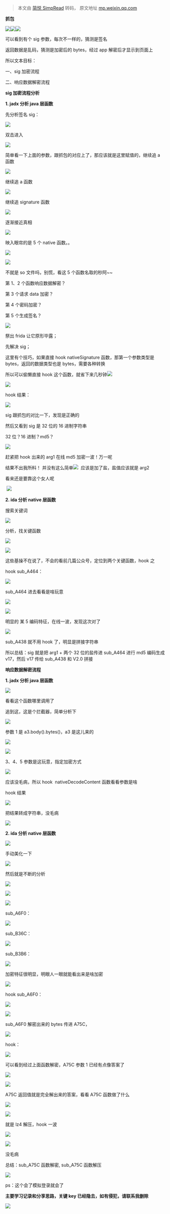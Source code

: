 > 本文由 [简悦 SimpRead](http://ksria.com/simpread/) 转码， 原文地址 [mp.weixin.qq.com](https://mp.weixin.qq.com/s/otHHxU-g7dUvbvgczVujWQ)

**抓包**  

![](https://mmbiz.qpic.cn/mmbiz_png/icBZkwGO7uH5hiaxSp14Wz4rzTwerJuiaCCrnWZLibUuicpLXmOria38omkKYRBticjvic36dBiaiamHREPicxt4ria0G6IgJg/640?wx_fmt=png)![](https://mmbiz.qpic.cn/mmbiz_png/icBZkwGO7uH5hiaxSp14Wz4rzTwerJuiaCC2UPMLsswg5GYUmZIiccsZr8TMk3mbd4WvicOLgriat3GOVRxN90ibeZ22A/640?wx_fmt=png)![](https://mmbiz.qpic.cn/mmbiz_png/icBZkwGO7uH5hiaxSp14Wz4rzTwerJuiaCCbZyUKwUK1CQEJKpkEiczZTjpxibU33K612oVmYrLMf4lGOdqeCRRcB7A/640?wx_fmt=png)

可以看到有个 sig 参数，每次不一样的，猜测是签名

返回数据是乱码，猜测是加密后的 bytes，经过 app 解密后才显示到页面上

所以文本目标：

一、sig 加密流程

二、响应数据解密流程

**sig 加密流程分析**

****1. jadx 分析 java 层函数****  

先分析签名 sig：  

![](https://mmbiz.qpic.cn/mmbiz_png/icBZkwGO7uH5hiaxSp14Wz4rzTwerJuiaCC2c037NHDUuMibeg5REIyqTf6ibuKqVibffzIvribbq5JW7B7ibXvTtmolRg/640?wx_fmt=png)

双击进入

![](https://mmbiz.qpic.cn/mmbiz_png/icBZkwGO7uH5hiaxSp14Wz4rzTwerJuiaCCXfGXD9McgM2tmhNpxrCOL3VDZN9jiaaia9Mr0tfhrPcZVr5ic3A5hq4eA/640?wx_fmt=png)

简单看一下上面的参数，跟抓包的对应上了，那应该就是这里赋值的，继续追 a 函数  

![](https://mmbiz.qpic.cn/mmbiz_png/icBZkwGO7uH5hiaxSp14Wz4rzTwerJuiaCCoYYtgG7atODRdWlFwdADthE1LXyntzKicy5Bo5LOgDabNMSLZpDic8Bw/640?wx_fmt=png)

继续追 a 函数

![](https://mmbiz.qpic.cn/mmbiz_png/icBZkwGO7uH5hiaxSp14Wz4rzTwerJuiaCCYzOVBLBYiak6kHGbknLOsibjYcp9ncFD8OpNwuUOtTPBwJwalt4jflWg/640?wx_fmt=png)

继续追 signature 函数

![](https://mmbiz.qpic.cn/mmbiz_png/icBZkwGO7uH5hiaxSp14Wz4rzTwerJuiaCCIfasYajTKEm761bCUF5CbpZz5ByiauZ7MGicbRg2pubRBLgrPJRPbnHg/640?wx_fmt=png)

逐渐接近真相

![](https://mmbiz.qpic.cn/mmbiz_jpg/icBZkwGO7uH6nE726poJiaiahicok6OOiaaRrFyZO7WEJNdDCz5q78sUgUZ41Kk4h98UHOeQxTMSiargCA7VvWlm0aFw/640?wx_fmt=jpeg)

映入眼帘的是 5 个 native 函数。。  

![](https://mmbiz.qpic.cn/mmbiz_png/icBZkwGO7uH5hiaxSp14Wz4rzTwerJuiaCCVNBJvq2jjeYevZQ540PEc6fEneETibpWaIQytw7RkbrfM2Ztjictre7Q/640?wx_fmt=png)

![](https://mmbiz.qpic.cn/mmbiz_jpg/icBZkwGO7uH5hiaxSp14Wz4rzTwerJuiaCCXxYXI02Hl5QGPNr4hzcuMiaafLRRjUILPZJC4Rby1jPfrvdLXavx8Lw/640?wx_fmt=jpeg)  

不就是 so 文件吗，别慌，看这 5 个函数名取的秒阿~~

第 1、2 个函数响应数据解密？

第 3 个请求 data 加密？

第 4 个密码加密？

第 5 个生成签名？

![](https://mmbiz.qpic.cn/mmbiz_jpg/icBZkwGO7uH5hiaxSp14Wz4rzTwerJuiaCCa7TAxeZSR47Sz3XcpeibgRAG1hgAes7NpCHZk29piaIhKdHDcKJx5CCg/640?wx_fmt=jpeg)

祭出 frida 让它原形毕露；  

先解决 sig；

这里有个技巧，如果直接 hook nativeSignature 函数，那第一个参数类型是 bytes，返回的数据类型也是 bytes，需要各种转换

所以可以偷懒直接 hook 这个函数，就省下来几秒钟![](https://mmbiz.qpic.cn/mmbiz_png/icBZkwGO7uH5hiaxSp14Wz4rzTwerJuiaCCcZC4Iu8AZAYsibQaAZzoaKoVaNNicAwTPiad4O1diaFpzJicOtvnbNiclGjA/640?wx_fmt=png)

![](https://mmbiz.qpic.cn/mmbiz_png/icBZkwGO7uH5hiaxSp14Wz4rzTwerJuiaCCXXZuIZabx6SxiaQlsAeSkeKL0JvvlxKibTGCFKBtkWvjXD5oUUbiaBKHQ/640?wx_fmt=png)

hook 结果：  

![](https://mmbiz.qpic.cn/mmbiz_png/icBZkwGO7uH5hiaxSp14Wz4rzTwerJuiaCCl0IgwuBn2n8MnmqiclshscSQPOxdCeCGS6icKbwwJ32bYibZFJtM1uRKA/640?wx_fmt=png)

sig 跟抓包的对比一下，发现是正确的  

然后又看到 sig 是 32 位的 16 进制字符串

32 位？16 进制？md5？

![](https://mmbiz.qpic.cn/mmbiz_jpg/icBZkwGO7uH5hiaxSp14Wz4rzTwerJuiaCCmquVefNxcaEmPZocqDvQd5VJEcic2iaStticPRqsaMskUq0wIjtJmMkTA/640?wx_fmt=jpeg)

赶紧把 hook 出来的 arg1 在线 md5 加密一波！万一呢  

结果不出我所料！ 并没有这么简单![](https://mmbiz.qpic.cn/mmbiz_png/icBZkwGO7uH5hiaxSp14Wz4rzTwerJuiaCCDK8KCBWxIch7ibHicicHOD3DXUDoslISqgVynj0MyLXod55RGaheeGTdw/640?wx_fmt=png)  应该是加了盐，盐值应该就是 arg2

看来还是要靠这个女人呢

 ![](https://mmbiz.qpic.cn/mmbiz_png/icBZkwGO7uH5hiaxSp14Wz4rzTwerJuiaCCOBdpp6sWVsRibrnu5tEXbsGnyjGrc6GI70kuUaJ1kjpmqHuPPkiawyiaA/640?wx_fmt=png)

**2. ida 分析 **native 层函数****

搜索关键词

![](https://mmbiz.qpic.cn/mmbiz_png/icBZkwGO7uH5hiaxSp14Wz4rzTwerJuiaCCkYVCRdRFBgYPvTibnVKia2bvPUVLicNmK7WZCD4Zn66Tw2NwHQI7dn5ibw/640?wx_fmt=png)

分析，找关键函数

![](https://mmbiz.qpic.cn/mmbiz_png/icBZkwGO7uH5hiaxSp14Wz4rzTwerJuiaCCyytVzRSIXaVUQqhzqHRTaEzgRUnacoDGzxoufe9l9qZNngQDjoPs8g/640?wx_fmt=png)

![](https://mmbiz.qpic.cn/mmbiz_png/icBZkwGO7uH5hiaxSp14Wz4rzTwerJuiaCCx2wSU5acMZsCesqsfYLzfg8ibv1VUaOKff96KPxvIcGPvy7Dh2TX3Cg/640?wx_fmt=png)

这些基操不在说了，不会的看前几篇公众号，定位到两个关键函数，hook 之

hook sub_A464：

![](https://mmbiz.qpic.cn/mmbiz_png/icBZkwGO7uH5hiaxSp14Wz4rzTwerJuiaCCU6mvvaltW1BudHcUyt1rkHjnJ4KEszto00RctibAOyXibhXlZMdm7sag/640?wx_fmt=png)

sub_A464 进去看看是啥玩意

![](https://mmbiz.qpic.cn/mmbiz_png/icBZkwGO7uH5hiaxSp14Wz4rzTwerJuiaCC0woEDLNm7ppEuKmNm6KS1KUVssVB8TtJ5es5wp9HJwaiakrUlPoucpQ/640?wx_fmt=png)

![](https://mmbiz.qpic.cn/mmbiz_png/icBZkwGO7uH5hiaxSp14Wz4rzTwerJuiaCCiak3bOjQNCWpTKYoknGpic9voJN3OUZTqA3ROayze2sJ52XqHCb7h5Xg/640?wx_fmt=png)

明显的 某 5 编码特征，在线一波，发现这次对了

![](https://mmbiz.qpic.cn/mmbiz_png/icBZkwGO7uH5hiaxSp14Wz4rzTwerJuiaCCcviaRKdWAjBpib3mIDibicuicNhx7UeDfAzEe3RlBGaKk7TEFmiay12g2ZSg/640?wx_fmt=png)

sub_A438 就不用 hook 了，明显是拼接字符串  

所以总结：sig 就是把 arg1 + 两个 32 位的盐传进 sub_A464 进行 md5 编码生成 v17，然后 v17 传给 sub_A438 和 V2.0 拼接

**响应数据解密流程**  

**1. jadx 分析 java 层函数**  

![](https://mmbiz.qpic.cn/mmbiz_png/icBZkwGO7uH5hiaxSp14Wz4rzTwerJuiaCCMwTMzrV2T6AjD6k9VgeqvmgyfGpQ5j4VibOyY6eSXOia9kM2gm1Mx46Q/640?wx_fmt=png)

看看这个函数哪里调用了

追到这，这是个拦截器，简单分析下  

![](https://mmbiz.qpic.cn/mmbiz_png/icBZkwGO7uH5hiaxSp14Wz4rzTwerJuiaCCJ9q3IJuXvF88VywTtAdIAqbSEKR6lhtEgOndYGEoffxiaFVcKwdKArg/640?wx_fmt=png)

参数 1 是 a3.body().bytes()，a3 是这儿来的

![](https://mmbiz.qpic.cn/mmbiz_png/icBZkwGO7uH5hiaxSp14Wz4rzTwerJuiaCC2JzmUGedGsexk3NUaYaOdervic0xhPaZZBeCmepPt5BSAmgniaEhgFMg/640?wx_fmt=png)

![](https://mmbiz.qpic.cn/mmbiz_png/icBZkwGO7uH5hiaxSp14Wz4rzTwerJuiaCCFkqh4rmro0ja0mRoZ5H2lqNLtv0k2t3lbX4LfsiafKLUq3KBSn1UneA/640?wx_fmt=png)

3、4、5 参数是这玩意，指定加密方式

![](https://mmbiz.qpic.cn/mmbiz_png/icBZkwGO7uH5hiaxSp14Wz4rzTwerJuiaCCy4gJ8QCKuxlMyWhCXZnunhjEmicpJYiaTIVSQSRpa6OUWF8rkp4sDzTg/640?wx_fmt=png)

应该没毛病，所以 hook  nativeDecodeContent 函数看看参数是啥  

hook 结果

![](https://mmbiz.qpic.cn/mmbiz_png/icBZkwGO7uH5hiaxSp14Wz4rzTwerJuiaCCBicmp3hriaTI7VHTeEiafFyt7HmU9W3wmc0DmiccEShdkLlDxN22Sia7G9Q/640?wx_fmt=png)

把结果转成字符串，没毛病  

![](https://mmbiz.qpic.cn/mmbiz_png/icBZkwGO7uH5hiaxSp14Wz4rzTwerJuiaCCSu6OomHobuciaa4qHyDU3t1Fc9ODdacl18GlIiaE4LbreJqclUb2LTeQ/640?wx_fmt=png)

**2. ida 分析 native 层函数**  

![](https://mmbiz.qpic.cn/mmbiz_png/icBZkwGO7uH5hiaxSp14Wz4rzTwerJuiaCCaLVNXgXSeMoVibYph5qcfPH8ppuSz3aSkMyycS5SFuekDDLxbicH7E6w/640?wx_fmt=png)

手动美化一下  

![](https://mmbiz.qpic.cn/mmbiz_png/icBZkwGO7uH5hiaxSp14Wz4rzTwerJuiaCC0DActdrvKiaEyccYfTvG0M0rfQx50W9w9giaqSjib2rl2ic1UcZxNT4vhQ/640?wx_fmt=png)

然后就是不断的分析

![](https://mmbiz.qpic.cn/mmbiz_png/icBZkwGO7uH5hiaxSp14Wz4rzTwerJuiaCC3yMZUSYSMUECZNzeyFlExMoFCvYU9oYjAHAKiaW3j5ibbrWTl7V4ICZQ/640?wx_fmt=png)

![](https://mmbiz.qpic.cn/mmbiz_png/icBZkwGO7uH5hiaxSp14Wz4rzTwerJuiaCCOl3OtUrs5llq1g62Ua3ib8AO0twQOXibIxTW97Wz5fqU6JSFTicSgBtZw/640?wx_fmt=png)

![](https://mmbiz.qpic.cn/mmbiz_png/icBZkwGO7uH5hiaxSp14Wz4rzTwerJuiaCCsfPIdlFF0Ic3hUPRePpicCzNBT1uRVyxBOooA5kcSQLyTfibGt64QibYg/640?wx_fmt=png)

sub_A6F0：

![](https://mmbiz.qpic.cn/mmbiz_png/icBZkwGO7uH5hiaxSp14Wz4rzTwerJuiaCClFDmTicpyB0XArU7rLYCwr956Vt8d6kMcia6Quib0zoWqUgiajR7scd4Dg/640?wx_fmt=png)

sub_B36C：

![](https://mmbiz.qpic.cn/mmbiz_png/icBZkwGO7uH5hiaxSp14Wz4rzTwerJuiaCCaRUtoOTWTEqGldfePUVoAg8y2FtV7lbNtRKWBSlnpPsoBUHvzLiaVMw/640?wx_fmt=png)

sub_B3B6：

![](https://mmbiz.qpic.cn/mmbiz_png/icBZkwGO7uH5hiaxSp14Wz4rzTwerJuiaCCEYgEg1INbLGhwEE7MdmFKncVDCE6PArkQJm2jB0y6O01PS3a9ibTgvA/640?wx_fmt=png)

加密特征很明显，明眼人一眼就能看出来是啥加密

![](https://mmbiz.qpic.cn/mmbiz_jpg/icBZkwGO7uH6nE726poJiaiahicok6OOiaaRryIsdGibhpWiaUO7jC7hM8T59tWgvtlZgia6UMiaic9L7aJBcxwHahzzBZXQ/640?wx_fmt=jpeg)

hook sub_A6F0：  

![](https://mmbiz.qpic.cn/mmbiz_png/icBZkwGO7uH5hiaxSp14Wz4rzTwerJuiaCCz5tFazuicGCFojswAoA6RAv9khowKz4t7icXTicTcE9ZA5ZhcuvibuYgPg/640?wx_fmt=png)

![](https://mmbiz.qpic.cn/mmbiz_png/icBZkwGO7uH5hiaxSp14Wz4rzTwerJuiaCCaJgEZqsMkicZoDS6VTFldVf3WreU1letB1mZI49KOuReT2dmAB9nJpQ/640?wx_fmt=png)

sub_A6F0 解密出来的 bytes 传进 A75C，  

![](https://mmbiz.qpic.cn/mmbiz_png/icBZkwGO7uH5hiaxSp14Wz4rzTwerJuiaCCiaMia3tU0YQbvIkTNIgB4Xv9icqsvSewalr04YCrnVexOicnIgeX2hxbvw/640?wx_fmt=png)

hook：

![](https://mmbiz.qpic.cn/mmbiz_png/icBZkwGO7uH5hiaxSp14Wz4rzTwerJuiaCCf2YzghVdYynQ5RoPHNwuqa5LyOMsZIqvkI1jAr8XK8iaoNtCbLEn7kQ/640?wx_fmt=png)

可以看到经过上面函数解密，A75C 参数 1 已经有点像答案了  

![](https://mmbiz.qpic.cn/mmbiz_png/icBZkwGO7uH5hiaxSp14Wz4rzTwerJuiaCCEmd0nebg8pic82Z2eNmRN7c0biceYicJmqbaia5ypWoHEKuOtVjjg8TAAA/640?wx_fmt=png)  

![](https://mmbiz.qpic.cn/mmbiz_png/icBZkwGO7uH5hiaxSp14Wz4rzTwerJuiaCCeuZXRY1dgdMxicnuYiaGPMdlIuDg5rgCpbx3cyPSFj2O537lUibnVWRuQ/640?wx_fmt=png)

A75C 返回值就是完全解出来的答案，看看 A75C 函数做了什么  

![](https://mmbiz.qpic.cn/mmbiz_jpg/icBZkwGO7uH5hiaxSp14Wz4rzTwerJuiaCCIMiak9Qcwia2btsic1SMftibUjxUOtZDHeeKXrBslrLxOoCXJPUW0yyGBA/640?wx_fmt=jpeg)

![](https://mmbiz.qpic.cn/mmbiz_png/icBZkwGO7uH5hiaxSp14Wz4rzTwerJuiaCC2Z6lGSiaWCAqDTRpf7RuzRrYyn1YjjjoUOMR7cDcqX581kQEXbX14zQ/640?wx_fmt=png)

就是 lz4 解压，hook 一波  

![](https://mmbiz.qpic.cn/mmbiz_png/icBZkwGO7uH5hiaxSp14Wz4rzTwerJuiaCCbicSic5HAxt71WFRGvXfPT0PwlicKKibuHMuTQvBagTX6pJwmZX8F4Cxdg/640?wx_fmt=png)

![](https://mmbiz.qpic.cn/mmbiz_png/icBZkwGO7uH5hiaxSp14Wz4rzTwerJuiaCCccbtngchiciaJ7icOum5sFCxLheYcLHToSD2kibZtEQgntjdVgibhSsBBbQ/640?wx_fmt=png)

没毛病

总结：sub_A75C 函数解密, sub_A75C 函数解压

![](https://mmbiz.qpic.cn/mmbiz_png/icBZkwGO7uH5hiaxSp14Wz4rzTwerJuiaCCJdr2iaBwg1YD5cKUD3pXCExBlksB7Y9JSYFGNCtAkLIicXicicWh0bXxZQ/640?wx_fmt=png)

ps：这个会了模拟登录就会了  

**主要学习记录和分享思路，关键 key 已经隐去，如有侵犯，请联系我删除**

![](https://mmbiz.qpic.cn/mmbiz_jpg/icBZkwGO7uH6nE726poJiaiahicok6OOiaaRrIZoialicKqZwHeLxSVxjQk17Od3lzYwGjBQKrLNicRHiaDKiaDaqviakgvCQ/640?wx_fmt=jpeg)